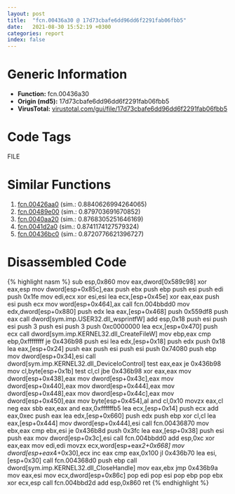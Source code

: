 ```yaml
---
layout: post
title:  "fcn.00436a30 @ 17d73cbafe6dd96dd6f2291fab06fbb5"
date:   2021-08-30 15:52:19 +0300
categories: report
index: false
---
```


# Generic Information
- **Function:** fcn.00436a30
- **Origin (md5):** 17d73cbafe6dd96dd6f2291fab06fbb5
- **VirusTotal:** [virustotal.com/gui/file/17d73cbafe6dd96dd6f2291fab06fbb5][virustotal_ref]

# Code Tags
<span class="tag" id="FILE">FILE</span>


# Similar Functions

1. [fcn.00426aa0][similar_1_ref] (sim.: 0.8840626994264065)
2. [fcn.00489e00][similar_2_ref] (sim.: 0.879703691670852)
3. [fcn.0040aa20][similar_3_ref] (sim.: 0.8768305251646169)
4. [fcn.0041d2a0][similar_4_ref] (sim.: 0.8741174127579324)
5. [fcn.00436bc0][similar_5_ref] (sim.: 0.8720776621396727)


# Disassembled Code

{% highlight nasm %}
sub esp,0x860
mov eax,dword[0x589c98]
xor eax,esp
mov dword[esp+0x85c],eax
push ebx
push ebp
push esi
push edi
push 0x1fe
mov edi,ecx
xor esi,esi
lea ecx,[esp+0x45e]
xor eax,eax
push esi
push ecx
mov word[esp+0x464],ax
call fcn.004bbdd0
mov edx,dword[esp+0x880]
push edx
lea eax,[esp+0x468]
push 0x559df8
push eax
call dword[sym.imp.USER32.dll_wsprintfW]
add esp,0x18
push esi
push esi
push 3
push esi
push 3
push 0xc0000000
lea ecx,[esp+0x470]
push ecx
call dword[sym.imp.KERNEL32.dll_CreateFileW]
mov ebp,eax
cmp ebp,0xffffffff
je 0x436b98
push esi
lea edx,[esp+0x18]
push edx
push 0x18
lea eax,[esp+0x24]
push eax
push esi
push esi
push 0x74080
push ebp
mov dword[esp+0x34],esi
call dword[sym.imp.KERNEL32.dll_DeviceIoControl]
test eax,eax
je 0x436b98
mov cl,byte[esp+0x1b]
test cl,cl
jbe 0x436b98
xor eax,eax
mov dword[esp+0x438],eax
mov dword[esp+0x43c],eax
mov dword[esp+0x440],eax
mov dword[esp+0x444],eax
mov dword[esp+0x448],eax
mov dword[esp+0x44c],eax
mov dword[esp+0x450],eax
mov byte[esp+0x454],al
and cl,0x10
movzx eax,cl
neg eax
sbb eax,eax
and eax,0xffffffb5
lea ecx,[esp+0x14]
push ecx
add eax,0xec
push eax
lea edx,[esp+0x660]
push edx
push ebp
xor cl,cl
lea eax,[esp+0x444]
mov dword[esp+0x444],esi
call fcn.00436870
mov ebx,eax
cmp ebx,esi
je 0x436b8d
push 0x3fc
lea eax,[esp+0x38]
push esi
push eax
mov dword[esp+0x3c],esi
call fcn.004bbdd0
add esp,0xc
xor eax,eax
mov edi,edi
movzx ecx,word[esp+eax*2+0x668]
mov dword[esp+eax*4+0x30],ecx
inc eax
cmp eax,0x100
jl 0x436b70
lea esi,[esp+0x30]
call fcn.004368d0
push ebp
call dword[sym.imp.KERNEL32.dll_CloseHandle]
mov eax,ebx
jmp 0x436b9a
mov eax,esi
mov ecx,dword[esp+0x86c]
pop edi
pop esi
pop ebp
pop ebx
xor ecx,esp
call fcn.004bbd2d
add esp,0x860
ret 
{% endhighlight %}


[similar_1_ref]: /report/fcn.00426aa0@1123b7aa5760238fe93045e585b8234c
[similar_2_ref]: /report/fcn.00489e00@be7fba7cc724acf4ae2900d99e0fc9c3
[similar_3_ref]: /report/fcn.0040aa20@17d73cbafe6dd96dd6f2291fab06fbb5
[similar_4_ref]: /report/fcn.0041d2a0@be7fba7cc724acf4ae2900d99e0fc9c3
[similar_5_ref]: /report/fcn.00436bc0@17d73cbafe6dd96dd6f2291fab06fbb5
[virustotal_ref]: https://www.virustotal.com/gui/file/17d73cbafe6dd96dd6f2291fab06fbb5